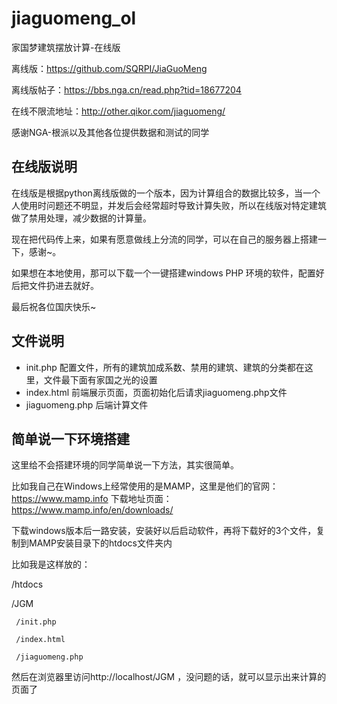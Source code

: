 # jiaguomeng_ol
家国梦建筑摆放计算-在线版

离线版：https://github.com/SQRPI/JiaGuoMeng 

离线版帖子：https://bbs.nga.cn/read.php?tid=18677204

在线不限流地址：http://other.qikor.com/jiaguomeng/

感谢NGA-根派以及其他各位提供数据和测试的同学

## 在线版说明

在线版是根据python离线版做的一个版本，因为计算组合的数据比较多，当一个人使用时问题还不明显，并发后会经常超时导致计算失败，所以在线版对特定建筑做了禁用处理，减少数据的计算量。

现在把代码传上来，如果有愿意做线上分流的同学，可以在自己的服务器上搭建一下，感谢~。

如果想在本地使用，那可以下载一个一键搭建windows PHP 环境的软件，配置好后把文件扔进去就好。

最后祝各位国庆快乐~

## 文件说明

 - init.php 配置文件，所有的建筑加成系数、禁用的建筑、建筑的分类都在这里，文件最下面有家国之光的设置
 - index.html 前端展示页面，页面初始化后请求jiaguomeng.php文件
 - jiaguomeng.php 后端计算文件

## 简单说一下环境搭建

这里给不会搭建环境的同学简单说一下方法，其实很简单。

比如我自己在Windows上经常使用的是MAMP，这里是他们的官网：https://www.mamp.info
下载地址页面：https://www.mamp.info/en/downloads/

下载windows版本后一路安装，安装好以后启动软件，再将下载好的3个文件，复制到MAMP安装目录下的htdocs文件夹内

比如我是这样放的：

/htdocs

  /JGM
  
     /init.php
     
     /index.html
     
     /jiaguomeng.php
     
然后在浏览器里访问http://localhost/JGM ，没问题的话，就可以显示出来计算的页面了
